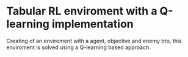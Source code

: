 # Tabular RL enviroment with a Q-learning implementation
 Creating of an enviroment with a agent, objective and enemy trio, this enviroment is solved using a Q-learning based approach.
